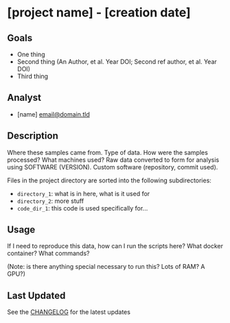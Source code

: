# [project name] - [creation date]

## Goals
- One thing
- Second thing (An Author, et al. Year DOI; Second ref author, et al. Year DOI)
- Third thing

## Analyst
- [name] <email@domain.tld>

## Description
Where these samples came from.  Type of data.  How were the samples processed?  What machines used?  Raw data converted to form for analysis using SOFTWARE (VERSION).  Custom software (repository, commit used).

Files in the project directory are sorted into the following subdirectories:
- `directory_1`: what is in here, what is it used for
- `directory_2`: more stuff
- `code_dir_1`: this code is used specifically for...

## Usage

If I need to reproduce this data, how can I run the scripts here?  What docker container?  What commands?

(Note: is there anything special necessary to run this?  Lots of RAM?  A GPU?)

## Last Updated
See the [CHANGELOG](CHANGELOG.md) for the latest updates
